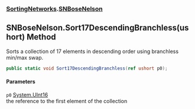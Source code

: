 ### [SortingNetworks](SortingNetworks.md 'SortingNetworks').[SNBoseNelson](SortingNetworks_SNBoseNelson.md 'SortingNetworks.SNBoseNelson')
## SNBoseNelson.Sort17DescendingBranchless(ushort) Method
Sorts a collection of 17 elements in descending order using branchless min/max swap.  
```csharp
public static void Sort17DescendingBranchless(ref ushort p0);
```
#### Parameters
<a name='SortingNetworks_SNBoseNelson_Sort17DescendingBranchless(ushort)_p0'></a>
`p0` [System.UInt16](https://docs.microsoft.com/en-us/dotnet/api/System.UInt16 'System.UInt16')  
the reference to the first element of the collection
  
